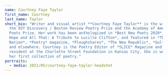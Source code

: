 ```yaml
---
name: Courtney Faye Taylor
first_name: Courtney
last_name: Taylor
short_bio: "Writer and visual artist **Courtney Faye Taylor** is the winner of
  the 92Y Discovery / Boston Review Poetry Prize and the Academy of American
  Poets Prize. Her work has been anthologized in *Best New Poets 2020*, *Joy and
  Hope and All That: A Tribute to Lucille Clifton*, and featured in *The
  Nation*, *Poetry* magazine, *Ploughshares*, *The New Republic*, *Gulf Coast*,
  and elsewhere. Courtney is the Poetry Editor of *SLICE* Magazine and a studio
  resident at the Charlotte Street Foundation in Kansas City. She is working on
  her first collection of poetry."
portraits:
  - media: 2021/05/courtney-faye-taylor-headshot
---
```

